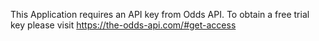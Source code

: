 This Application requires an API key from Odds API. To obtain a free trial key please visit https://the-odds-api.com/#get-access